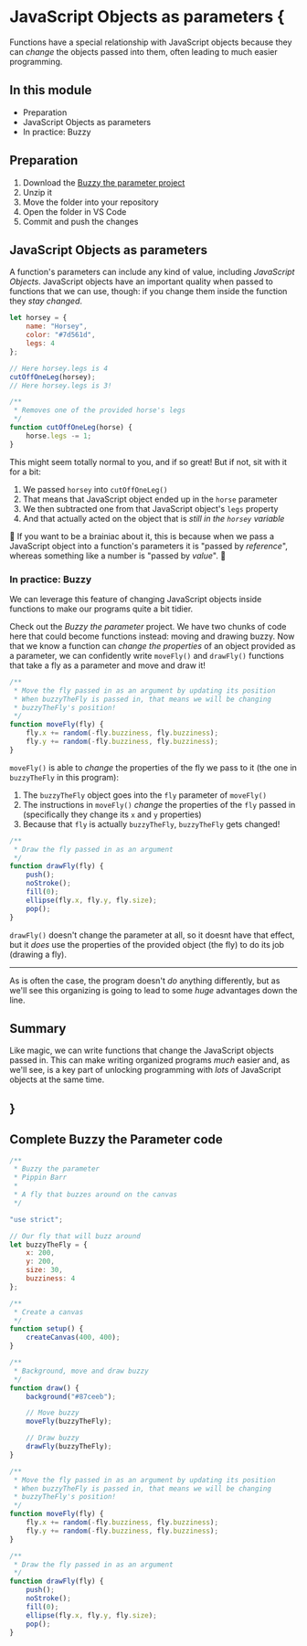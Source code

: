 # JavaScript Objects as parameters {
   
Functions have a special relationship with JavaScript objects because they can *change* the objects passed into them, often leading to much easier programming.

## In this module

- Preparation
- JavaScript Objects as parameters
- In practice: Buzzy

## Preparation

1. Download the [Buzzy the parameter project](./examples/buzzy-the-parameter.zip)
2. Unzip it
3. Move the folder into your repository
4. Open the folder in VS Code
5. Commit and push the changes

## JavaScript Objects as parameters

A function's parameters can include any kind of value, including *JavaScript Objects*. JavaScript objects have an important quality when passed to functions that we can use, though: if you change them inside the function they *stay changed*.

```javascript
let horsey = {
    name: "Horsey",
    color: "#7d561d",
    legs: 4
};

// Here horsey.legs is 4
cutOffOneLeg(horsey);
// Here horsey.legs is 3!

/**
 * Removes one of the provided horse's legs
 */
function cutOffOneLeg(horse) {
    horse.legs -= 1;
}
```

This might seem totally normal to you, and if so great! But if not, sit with it for a bit: 

1. We passed `horsey` into `cutOffOneLeg()`
2. That means that JavaScript object ended up in the `horse` parameter
3. We then subtracted one from that JavaScript object's `legs` property
4. And that actually acted on the object that is *still in the `horsey` variable*

🧠 If you want to be a brainiac about it, this is because when we pass a JavaScript object into a function's parameters it is "passed by *reference*", whereas something like a number is "passed by *value*". 🧠

### In practice: Buzzy

We can leverage this feature of changing JavaScript objects inside functions to make our programs quite a bit tidier.

Check out the *Buzzy the parameter* project. We have two chunks of code here that could become functions instead: moving and drawing buzzy. Now that we know a function can *change the properties* of an object provided as a parameter, we can confidently write `moveFly()` and `drawFly()` functions that take a fly as a parameter and move and draw it!

```javascript
/**
 * Move the fly passed in as an argument by updating its position
 * When buzzyTheFly is passed in, that means we will be changing
 * buzzyTheFly's position!
 */
function moveFly(fly) {
    fly.x += random(-fly.buzziness, fly.buzziness);
    fly.y += random(-fly.buzziness, fly.buzziness);
}
```

`moveFly()` is able to *change* the properties of the fly we pass to it (the one in `buzzyTheFly` in this program):

1. The `buzzyTheFly` object goes into the `fly` parameter of `moveFly()`
2. The instructions in `moveFly()` *change* the properties of the `fly` passed in (specifically they change its `x` and `y` properties)
3. Because that `fly` is actually `buzzyTheFly`, `buzzyTheFly` gets changed!

```javascript
/**
 * Draw the fly passed in as an argument
 */
function drawFly(fly) {
    push();
    noStroke();
    fill(0);
    ellipse(fly.x, fly.y, fly.size);
    pop();
}
```

`drawFly()` doesn't change the parameter at all, so it doesnt have that effect, but it *does* use the properties of the provided object (the fly) to do its job (drawing a fly).

---

As is often the case, the program doesn't *do* anything differently, but as we'll see this organizing is going to lead to some *huge* advantages down the line.

## Summary

Like magic, we can write functions that change the JavaScript objects passed in. This can make writing organized programs *much* easier and, as we'll see, is a key part of unlocking programming with *lots* of JavaScript objects at the same time.
    
## }

## Complete Buzzy the Parameter code

```javascript
/**
 * Buzzy the parameter
 * Pippin Barr
 * 
 * A fly that buzzes around on the canvas
 */

"use strict";

// Our fly that will buzz around
let buzzyTheFly = {
    x: 200,
    y: 200,
    size: 30,
    buzziness: 4
};

/**
 * Create a canvas
 */
function setup() {
    createCanvas(400, 400);
}

/**
 * Background, move and draw buzzy
 */
function draw() {
    background("#87ceeb");

    // Move buzzy
    moveFly(buzzyTheFly);

    // Draw buzzy
    drawFly(buzzyTheFly);
}

/**
 * Move the fly passed in as an argument by updating its position
 * When buzzyTheFly is passed in, that means we will be changing
 * buzzyTheFly's position!
 */
function moveFly(fly) {
    fly.x += random(-fly.buzziness, fly.buzziness);
    fly.y += random(-fly.buzziness, fly.buzziness);
}

/**
 * Draw the fly passed in as an argument
 */
function drawFly(fly) {
    push();
    noStroke();
    fill(0);
    ellipse(fly.x, fly.y, fly.size);
    pop();
}
```